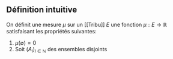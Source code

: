 ## Définition intuitive
On définit une mesure $\mu$ sur un [[Tribu]] $E$ une fonction $\mu: E \to \mathbb R$  satisfaisant les propriétés suivantes:
1. $\mu(\emptyset) = 0$
2. Soit $(A_i)_{i \in \mathbb N}$ des ensembles disjoints